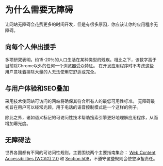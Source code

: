 # 为什么需要无障碍

让网站无障碍会花费更多的时间开发，但是有很多原因，你应该让你的应用程序无障碍。

## 向每个人伸出援手

多项研究表明，约15-20％的人口生活在某种类型的残疾。相比之下，该数字高于目前除Chrome以外的任何一个浏览器受众特征。 在开发应用程序时不考虑这些用户意味着排除大量的人无法使用它舒适或完全。

## 与用户体验和SEO叠加

采用技术使网站可访问的网站将确保其符合所有人的最低可用性标准。 无障碍最初旨在用户可以经常光顾，用于电话的语音控制模式是一个这样的例子。

除此之外，诸如语义标记的可访问性技术帮助搜索引擎更好地理解应用程序，从而增加曝光度。

## 无障碍法

世界各国都有不同的可访问性规则，主要围绕两个主要指南集合： [Web Content Accessibilities (WCAG) 2.0](https://www.w3.org/WAI/WCAG20/glance/) 和 [Section 508](https://www.section508.gov/)。不遵守这些规则会使您承担责任。
